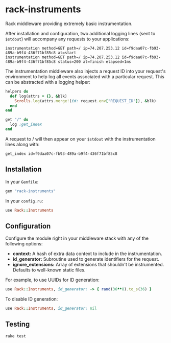 rack-instruments
================

Rack middleware providing extremely basic instrumentation.

After installation and configuration, two additional logging lines (sent to `$stdout`) will accompany any requests to your applications:

    instrumentation method=GET path=/ ip=74.207.253.12 id=f9daa07c-fb93-489a-b9f4-436f71bf85c8 at=start
    instrumentation method=GET path=/ ip=74.207.253.12 id=f9daa07c-fb93-489a-b9f4-436f71bf85c8 status=200 at=finish elapsed=1ms

The instrumentation middleware also injects a request ID into your request's environment to help log all events associated with a particular request. This can be abstracted with a logging helper:

``` ruby
helpers do
  def log(attrs = {}, &blk)
    Scrolls.log(attrs.merge!(id: request.env["REQUEST_ID"]), &blk)
  end
end

get "/" do
  log :get_index
end
```

A request to / will then appear on your `$stdout` with the instrumentation lines along with:

    get_index id=f9daa07c-fb93-489a-b9f4-436f71bf85c8

Installation
------------

In your `Gemfile`:

``` ruby
gem "rack-instruments"
```

In your `config.ru`:

``` ruby
use Rack::Instruments
```

Configuration
-------------

Configure the module right in your middleware stack with any of the following options:

* **context:** A hash of extra data context to include in the instrumentation.
* **id_generator:** Subroutine used to generate identifiers for the request.
* **ignore_extensions:** Array of extensions that shouldn't be instrumented. Defaults to well-known static files.

For example, to use UUIDs for ID generation:

``` ruby
use Rack::Instruments, id_generator: -> { rand(36**8).to_s(36) }
```

To disable ID generation:

``` ruby
use Rack::Instruments, id_generator: nil
```

Testing
-------

    rake test
